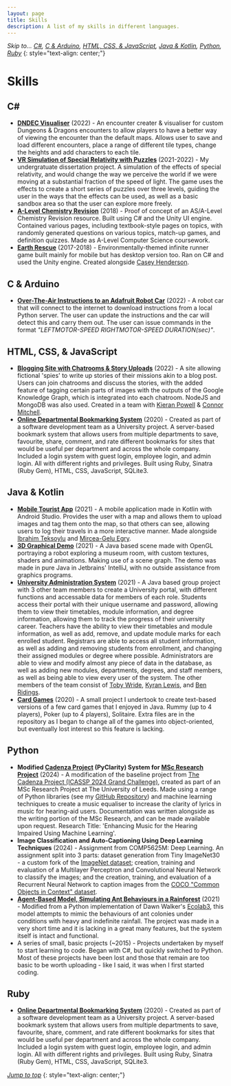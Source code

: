 ```yaml
---
layout: page
title: Skills
description: A list of my skills in different languages.
---
```


*Skip to... [C#](#C), [C & Arduino](#c--arduino), [HTML, CSS, & JavaScript](#html-css---javascript), [Java & Kotlin](#java--kotlin), [Python](#python), [Ruby](#ruby)*
{: style="text-align: center;"}

# Skills

## C#
- **[DNDEC Visualiser](https://github.com/Cameron-Leech-Thomson/dndec-visualiser)** (2022) - An encounter creater & visualiser for custom Dungeons & Dragons encounters to allow players to have a better way of viewing the encounter than the default maps. Allows user to save and load different encounters, place a range of different tile types, change the heights and add characters to each tile.
- **[VR Simulation of Special Relativity with Puzzles](https://github.com/Cameron-Leech-Thomson/dissertation-project)** (2021-2022) - My undergratuate dissertation project. A simulation of the effects of special relativity, and would change the way we perceive the world if we were moving at a substantial fraction of the speed of light. The game uses the effects to create a short series of puzzles over three levels, guiding the user in the ways that the effects can be used, as well as a basic sandbox area so that the user can explore more freely.
- **[A-Level Chemistry Revision](https://github.com/Cameron-Leech-Thomson/A-Level-Chem_Resource)** (2018) - Proof of concept of an AS/A-Level Chemistry Revision resource. Built using C# and the Unity UI engine. Contained various pages, including textbook-style pages on topics, with randomly generated questions on various topics, match-up games, and definition quizzes. Made as A-Level Computer Science coursework.
- **[Earth Rescue](https://github.com/caseyhenderson/EarthRescue)** (2017-2018) - Environmentally-themed infinite runner game built mainly for mobile but has desktop version too. Ran on C# and used the Unity engine. Created alongside [Casey Henderson](https://caseyhenderson.github.io/).

## C & Arduino
- **[Over-The-Air Instructions to an Adafruit Robot Car](https://github.com/Cameron-Leech-Thomson/OTA-Robot)** (2022) - A robot car that will connect to the internet to download instructions from a local Python server. The user can update the instructions and the car will detect this and carry them out. The user can issue commands in the format *"LEFTMOTOR-SPEED RIGHTMOTOR-SPEED DURATION(sec)"*.

## HTML, CSS, &  JavaScript
- **[Blogging Site with Chatrooms & Story Uploads](https://github.com/Cameron-Leech-Thomson/com3504-group-project)** (2022) - A site allowing fictional 'spies' to write up stories of their missions akin to a blog post. Users can join chatrooms and discuss the stories, with the added feature of tagging certain parts of images with the outputs of the Google Knowledge Graph, which is integrated into each chatroom. NodeJS and MongoDB was also used. Created in a team with [Kieran Powell](https://github.com/Kappeh) & [Connor Mitchell](https://github.com/ConnorMitchell).
- **[Online Departmental Bookmarking System](https://github.com/Cameron-Leech-Thomson/Bookmark_System)** (2020) - Created as part of a software development team as a University project. A server-based bookmark system that allows users from multiple departments to save, favourite, share, comment, and rate different bookmarks for sites that would be useful per department and across the whole company. Included a login system with guest login, employee login, and admin login. All with different rights and privileges. Built using Ruby, Sinatra (Ruby Gem), HTML, CSS, JavaScript, SQLite3. 

## Java & Kotlin
- **[Mobile Tourist App](https://github.com/Cameron-Leech-Thomson/COM31007_Group_Assignment)** (2021) - A mobile application made in Kotlin with Android Studio. Provides the user with a map and allows them to upload images and tag them onto the map, so that others can see, allowing users to log their travels in a more interactive manner. Made alongside [Ibrahim Teksoylu](https://github.com/aca19it) and [Mircea-Gelu Egry](https://github.com/MirceaEgry).
- **[3D Graphical Demo](https://github.com/Cameron-Leech-Thomson/com3503_assignment)** (2021) - A Java based scene made with OpenGL portraying a robot exploring a museum room, with custom textures, shaders and animations. Making use of a scene graph. The demo was made in pure Java in Jetbrains' IntelliJ, with no outside assistance from graphics programs.
- **[University Administration System](https://github.com/Cameron-Leech-Thomson/COM2008_Group_Project)** (2021) - A Java based group project with 3 other team members to create a University portal, with different functions and accessable data for members of each role. Students access their portal with their unique username and password, allowing them to view their timetables, module information, and degree information, allowing them to track the progress of their university career. Teachers have the ability to view their timetables and module information, as well as add, remove, and update module marks for each enrolled student. Registrars are able to access all student information, as well as adding and removing students from enrollment, and changing their assigned modules or degree where possible. Administrators are able to view and modify almost any piece of data in the database, as well as adding new modules, departments, degrees, and staff members, as well as being able to view every user of the system. The other members of the team consist of [Toby Wride](https://github.com/twride17), [Kyran Lewis](https://github.com/PurpleChilli), and [Ben Ridings](https://github.com/benzene789).
- **[Card Games](https://github.com/Cameron-Leech-Thomson/card_games)** (2020) - A small project I undertook to create text-based versions of a few card games that I enjoyed in Java. Rummy (up to 4 players), Poker (up to 4 players), Solitaire. Extra files are in the repository as I began to change all of the games into object-oriented, but eventually lost interest so this feature is lacking.

## Python
- **Modified [Cadenza Project](https://cadenzachallenge.org/docs/icassp_2024/take_part/download) (PyClarity) System for [MSc Research Project](https://github.com/Cameron-Leech-Thomson/cadenza-project-msc)** (2024) - A modification of the baseline project from [The Cadenza Project (ICASSP 2024 Grand Challenge)](https://cadenzachallenge.org/docs/icassp_2024/intro), created as part of an MSc Research Project at The University of Leeds. Made using a range of Python libraries (see my [GitHub Repository](https://github.com/Cameron-Leech-Thomson/cadenza-project-msc)) and machine learning techniques to create a music equaliser to increase the clarity of lyrics in music for hearing-aid users. Documentation was written alongside as the writing portion of the MSc Research, and can be made available upon request. Research Title: 'Enhancing Music for the Hearing Impaired Using Machine Learning'.
- **Image Classification and Auto-Captioning Using Deep Learning Techniques** (2024) - Assignment from COMP5625M: Deep Learning. An assignment split into 3 parts: dataset generation from Tiny ImageNet30 - a custom fork of the [ImageNet dataset](https://www.image-net.org/update-mar-11-2021.php); creation, training and evaluation of a Multilayer Perceptron and Convolutional Neural Network to classify the images; and the creation, training, and evaluation of a Recurrent Neural Network to caption images from the [COCO "Common Objects in Context" dataset](https://cocodataset.org/).
- **[Agent-Based Model, Simulating Ant Behaviours in a Rainforest](https://github.com/aung9htet/com3001_project)** (2021) - Modified from a Python implementation of Dawn Walker's [Ecolab3](https://github.com/lionfish0/ecolab3), this model attempts to mimic the behaviours of ant colonies under conditions with heavy and indefinite rainfall. The project was made in a very short time and it is lacking in a great many features, but the system itself is intact and functional. 
- A series of small, basic projects (~2015) - Projects undertaken by myself to start learning to code. Began with C#, but quickly switched to Python. Most of these projects have been lost and those that remain are too basic to be worth uploading - like I said, it was when I first started coding.

## Ruby
- **[Online Departmental Bookmarking System](https://github.com/Cameron-Leech-Thomson/Bookmark_System)** (2020) - Created as part of a software development team as a University project. A server-based bookmark system that allows users from multiple departments to save, favourite, share, comment, and rate different bookmarks for sites that would be useful per department and across the whole company. Included a login system with guest login, employee login, and admin login. All with different rights and privileges. Built using Ruby, Sinatra (Ruby Gem), HTML, CSS, JavaScript, SQLite3. 

*[Jump to top](#title)*
{: style="text-align: center;"}
